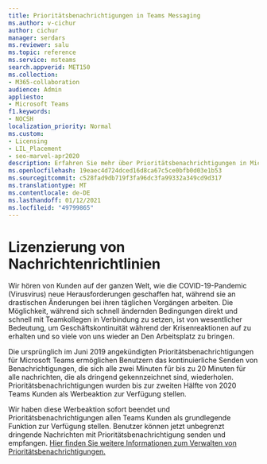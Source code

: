```yaml
---
title: Prioritätsbenachrichtigungen in Teams Messaging
ms.author: v-cichur
author: cichur
manager: serdars
ms.reviewer: salu
ms.topic: reference
ms.service: msteams
search.appverid: MET150
ms.collection:
- M365-collaboration
audience: Admin
appliesto:
- Microsoft Teams
f1.keywords:
- NOCSH
localization_priority: Normal
ms.custom:
- Licensing
- LIL_Placement
- seo-marvel-apr2020
description: Erfahren Sie mehr über Prioritätsbenachrichtigungen in Microsoft Teams Messaging.
ms.openlocfilehash: 19eaec4d724dced16d8ca67c5ce0bfb0d03e1b53
ms.sourcegitcommit: c528fad9db719f3fa96dc3fa99332a349cd9d317
ms.translationtype: MT
ms.contentlocale: de-DE
ms.lasthandoff: 01/12/2021
ms.locfileid: "49799865"
---
```

# <a name="messaging-policies-licensing"></a>Lizenzierung von Nachrichtenrichtlinien

Wir hören von Kunden auf der ganzen Welt, wie die COVID-19-Pandemic (Virusvirus) neue Herausforderungen geschaffen hat, während sie an drastischen Änderungen bei ihren täglichen Vorgängen arbeiten. Die Möglichkeit, während sich schnell ändernden Bedingungen direkt und schnell mit Teamkollegen in Verbindung zu setzen, ist von wesentlicher Bedeutung, um Geschäftskontinuität während der Krisenreaktionen auf zu erhalten und so viele von uns wieder an Den Arbeitsplatz zu bringen.

Die ursprünglich im Juni 2019 angekündigten Prioritätsbenachrichtigungen für Microsoft Teams ermöglichen Benutzern das kontinuierliche Senden von Benachrichtigungen, die sich alle zwei Minuten für bis zu 20 Minuten für alle nachrichten, die als dringend gekennzeichnet sind, wiederholen. [](https://support.microsoft.com/article/mark-a-message-as-important-or-urgent-in-teams-ea99d5b6-1317-4550-8d75-86ff14cd4462) Prioritätsbenachrichtigungen wurden bis zur zweiten Hälfte von 2020 Teams Kunden als Werbeaktion zur Verfügung stellen.

Wir haben diese Werbeaktion sofort beendet und Prioritätsbenachrichtigungen allen Teams Kunden als grundlegende Funktion zur Verfügung stellen. Benutzer können jetzt unbegrenzt dringende Nachrichten mit Prioritätsbenachrichtigung senden und empfangen. [Hier finden Sie weitere Informationen zum Verwalten von Prioritätsbenachrichtigungen.](../messaging-policies-in-teams.md)
